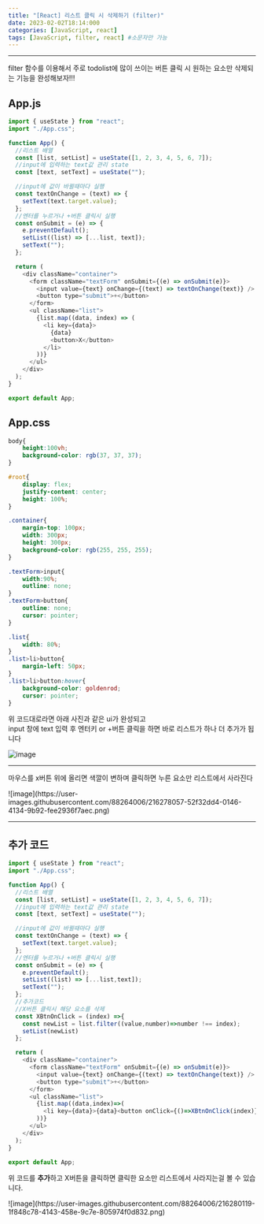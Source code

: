 ```yaml
---
title: "[React] 리스트 클릭 시 삭제하기 (filter)"
date: 2023-02-02T18:14:000
categories: [JavaScript, react]
tags: [JavaScript, filter, react] #소문자만 가능
---
```


---

<span>filter 함수를 이용해서 주로 todolist에 많이 쓰이는 버튼 클릭 시 원하는 요소만 삭제되는 기능을 완성해보자!!!</span>

## App.js

```javascript
import { useState } from "react";
import "./App.css";

function App() {
  //리스트 배열
  const [list, setList] = useState([1, 2, 3, 4, 5, 6, 7]);
  //input에 입력하는 text값 관리 state
  const [text, setText] = useState("");

  //input에 값이 바뀔때마다 실행
  const textOnChange = (text) => {
    setText(text.target.value);
  };
  //엔터를 누르거나 +버튼 클릭시 실행
  const onSubmit = (e) => {
    e.preventDefault();
    setList((list) => [...list, text]);
    setText("");
  };

  return (
    <div className="container">
      <form className="textForm" onSubmit={(e) => onSubmit(e)}>
        <input value={text} onChange={(text) => textOnChange(text)} />
        <button type="submit">+</button>
      </form>
      <ul className="list">
        {list.map((data, index) => (
          <li key={data}>
            {data}
            <button>X</button>
          </li>
        ))}
      </ul>
    </div>
  );
}

export default App;
```

## App.css

```css
body{
    height:100vh;
    background-color: rgb(37, 37, 37);
}

#root{
    display: flex;
    justify-content: center;
    height: 100%;
}

.container{
    margin-top: 100px;
    width: 300px;
    height: 300px;
    background-color: rgb(255, 255, 255);
}

.textForm>input{
    width:90%;
    outline: none;
}
.textForm>button{
    outline: none;
    cursor: pointer;
}

.list{
    width: 80%;
}
.list>li>button{
    margin-left: 50px;
}
.list>li>button:hover{
    background-color: goldenrod;
    cursor: pointer;
}
```

<span>위 코드대로라면 아래 사진과 같은 ui가 완성되고</span><br/>
<span>input 창에 text 입력 후 엔터키 or +버튼 클릭을 하면 바로 리스트가 하나 더 추가가 됩니다</span>

![image](https://user-images.githubusercontent.com/88264006/216276223-01fbcb1d-e37e-47fc-b224-066131fd694e.png)

***
<p>마우스를 x버튼 위에 올리면 색깔이 변하며 클릭하면 누른 요소만 리스트에서 사라진다</p>
![image](https://user-images.githubusercontent.com/88264006/216278057-52f32dd4-0146-4134-9b92-fee2936f7aec.png)

***
## 추가 코드
```javascript
import { useState } from "react";
import "./App.css";

function App() {
  //리스트 배열
  const [list, setList] = useState([1, 2, 3, 4, 5, 6, 7]);
  //input에 입력하는 text값 관리 state
  const [text, setText] = useState("");

  //input에 값이 바뀔때마다 실행
  const textOnChange = (text) => {
    setText(text.target.value);
  };
  //엔터를 누르거나 +버튼 클릭시 실행
  const onSubmit = (e) => {
    e.preventDefault();
    setList((list) => [...list,text]);
    setText("");
  };
  //추가코드
  //X버튼 클릭시 해당 요소를 삭제
  const XBtnOnClick = (index) =>{
    const newList = list.filter((value,number)=>number !== index);
    setList(newList)
  };

  return (
    <div className="container">
      <form className="textForm" onSubmit={(e) => onSubmit(e)}>
        <input value={text} onChange={(text) => textOnChange(text)} />
        <button type="submit">+</button>
      </form>
      <ul className="list">
        {list.map((data,index)=>(
          <li key={data}>{data}<button onClick={()=>XBtnOnClick(index)}>X</button></li>
        ))}
      </ul>
    </div>
  );
}

export default App;
```
<p>위 코드를 <b>추가</b>하고 X버튼을 클릭하면 클릭한 요소만 리스트에서 사라지는걸 볼 수 있습니다.</p>
![image](https://user-images.githubusercontent.com/88264006/216280119-1f848c78-4143-458e-9c7e-805974f0d832.png)
